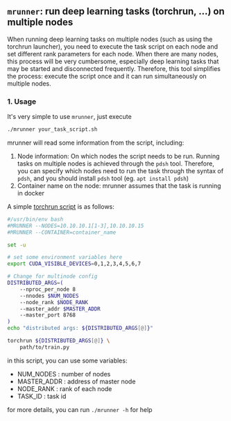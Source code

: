 ## `mrunner`: run deep learning tasks (torchrun, ...) on multiple nodes

When running deep learning tasks on multiple nodes (such as using the torchrun launcher), you need to execute the task script on each node and set different rank parameters for each node. When there are many nodes, this process will be very cumbersome, especially deep learning tasks that may be started and disconnected frequently. Therefore, this tool simplifies the process: execute the script once and it can run simultaneously on multiple nodes.

### 1. Usage

It's very simple to use `mrunner`, just execute 

```bash
./mrunner your_task_script.sh
```

mrunner will read some information from the script, including:
1. Node information: On which nodes the script needs to be run. Running tasks on multiple nodes is achieved through the `pdsh` tool. Therefore, you can specify which nodes need to run the task through the syntax of `pdsh`, and you should install `pdsh` tool (eg. `apt install pdsh`)
2. Container name on the node: mrunner assumes that the task is running in docker

A simple [torchrun script](./task.sh) is as follows:

```bash
#/usr/bin/env bash
#MRUNNER --NODES=10.10.10.1[1-3],10.10.10.15
#MRUNNER --CONTAINER=container_name

set -u

# set some environment variables here
export CUDA_VISIBLE_DEVICES=0,1,2,3,4,5,6,7

# Change for multinode config
DISTRIBUTED_ARGS=(
    --nproc_per_node 8
    --nnodes $NUM_NODES 
    --node_rank $NODE_RANK
    --master_addr $MASTER_ADDR 
    --master_port 8768
)
echo "distributed args: ${DISTRIBUTED_ARGS[@]}"

torchrun ${DISTRIBUTED_ARGS[@]} \
    path/to/train.py 
```

in this script, you can use some variables:

  - NUM_NODES   : number of nodes
  - MASTER_ADDR : address of master node
  - NODE_RANK   : rank of each node
  - TASK_ID     : task id

for more details, you can run `./mrunner -h` for help
